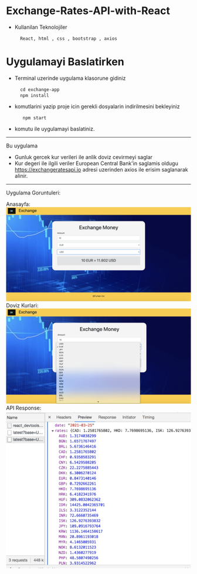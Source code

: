 # Exchange-Rates-API-with-React

* Kullanilan Teknolojiler

        React, html , css , bootstrap , axios


# Uygulamayi Baslatirken
* Terminal uzerinde uygulama klasorune gidiniz
    
        cd exchange-app
        npm install

* komutlarini yazip proje icin gerekli dosyalarin indirilmesini bekleyiniz

         npm start
* komutu ile uygulamayi baslatiniz.

---
Bu uygulama
 * Gunluk gercek kur verileri ile anlik doviz cevirmeyi saglar
 * Kur degeri ile ilgili veriler European Central Bank'in saglamis oldugu https://exchangeratesapi.io adresi uzerinden axios ile erisim saglanarak alinir.


---

Uygulama Goruntuleri: 

Anasayfa:
![Home](/Application-Images/home-page.png) 
Doviz Kurlari:
![Rates](/Application-Images/rates.png) 
API Response:
![Api-Response](/Application-Images/axios-request.png) 





